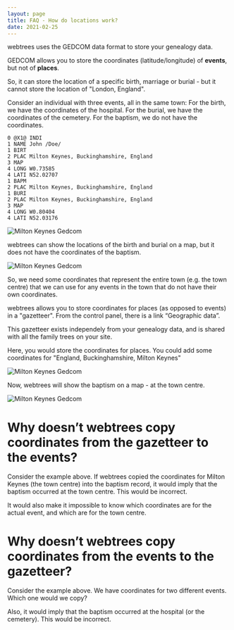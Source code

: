 ```yaml
---
layout: page
title: FAQ - How do locations work?
date: 2021-02-25
---
```


webtrees uses the GEDCOM data format to store your genealogy data.

GEDCOM allows you to store the coordinates (latitude/longitude) of
**events**, but not of **places**.

So, it can store the location of a specific birth, marriage or burial -
but it cannot store the location of "London, England".

Consider an individual with three events, all in the same town:
For the birth, we have the coordinates of the hospital.
For the burial, we have the coordinates of the cemetery.
For the baptism, we do not have the coordinates.

```
0 @X1@ INDI
1 NAME John /Doe/
1 BIRT
2 PLAC Milton Keynes, Buckinghamshire, England
3 MAP
4 LONG W0.73585
4 LATI N52.02707
1 BAPM
2 PLAC Milton Keynes, Buckinghamshire, England
1 BURI
2 PLAC Milton Keynes, Buckinghamshire, England
3 MAP
4 LONG W0.80404
4 LATI N52.03176
```

![Milton Keynes Gedcom](mk-facts.png)

webtrees can show the locations of the birth and burial on a map, but it
does not have the coordinates of the baptism.

![Milton Keynes Gedcom](mk-map-1.png)

So, we need some coordinates that represent the entire town (e.g. the town centre)
that we can use for any events in the town that do not have their own coordinates.

webtrees allows you to store coordinates for places (as opposed to events) in
a "gazetteer".  From the control panel, there is a link “Geographic data”.

This gazetteer exists independely from your genealogy data, and is shared
with all the family trees on your site.

Here, you would store the coordinates for places.  You could add some
coordinates  for "England, Buckinghamshire, Milton Keynes"

![Milton Keynes Gedcom](mk-location.png)

Now, webtrees will show the baptism on a map - at the town centre.

![Milton Keynes Gedcom](mk-map-2.png)

Why doesn’t webtrees copy coordinates from the gazetteer to the events?
========================================================================

Consider the example above.
If webtrees copied the coordinates for Milton Keynes (the town centre)
into the baptism record, it would imply that the baptism occurred at the
town centre.  This would be incorrect.

It would also make it impossible to know which coordinates are for the
actual event, and which are for the town centre.

Why doesn’t webtrees copy coordinates from the events to the gazetteer?
========================================================================

Consider the example above.
We have coordinates for two different events.  Which one would we copy?

Also, it would imply that the baptism occurred at the hospital (or the cemetery).
This would be incorrect.
